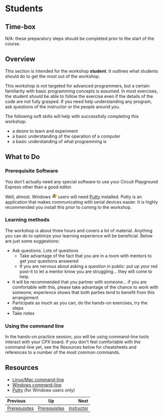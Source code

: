 <!-- begin auto-generated title section -->
# Students
<!-- end auto-generated section -->


## Time-box

N/A: these preparatory steps should be completed prior to the start of the course.


## Overview

This section is intended for the workshop **student**. It outlines what students should do to get the most out of the workshop.

This workshop is not targeted for advanced programmers, but a certain familiarity with basic programming concepts is assumed. In most exercises, the student *should* be able to follow the exercise even if the details of the code are not fully grasped. If you need help understanding any program, ask questions of the instructor or the people around you.

The following soft skills will help with successfully completing this workshop:

* a desire to learn and experiment
* a basic understanding of the operation of a computer
* a basic understanding of what programming is


## What to Do


### Prerequisite Software

You don't actually need any special software to use your Circuit Playground Express other than a good editor.

Well, almost. Windows <img src="./images/icon-windows.jpg" height ="15" alt="windows logo"> users will need [Putty](https://www.chiark.greenend.org.uk/~sgtatham/putty/latest.html) installed. Putty is an application that makes communicating with serial devices easier. It is highly recommended you install this prior to coming to the workshop.


### Learning methods

The workshop is about three hours and covers a lot of material. Anything you can do to optimize your learning experience will be beneficial. Below are just some suggestions:

* Ask questions. Lots of questions
    * Take advantage of the fact that you are in a room with mentors to get your questions answered
    * If you are nervous about asking a question in public: put up your red post-it to let a mentor know you are struggling... they will come to help
* It will be recommended that you partner with someone... if you are comfortable with this, please take advantage of the chance to work with someone; experience shows that both parties tend to benefit from this arrangement
* Participate as much as you can, do the hands-on exercises, try the steps
* Take notes


### Using the command line

In the hands-on practice session, you will be using command-line tools interact with your CPX board. If you don't feel comfortable with the command-line yet, see the Resources below for cheatsheets and references to a number of the most common commands.


## Resources

* [Linux/Mac command-line](https://files.fosswire.com/2007/08/fwunixref.pdf)
* [Windows command-line](http://www.cs.columbia.edu/~sedwards/classes/2017/1102-spring/Command%20Prompt%20Cheatsheet.pdf)
* [Putty](https://www.chiark.greenend.org.uk/~sgtatham/putty/latest.html) (for Windows users only)


<!-- begin auto-generated nav-links section -->
| Previous | Up | Next |
|:---------|:---:|-----:|
| [Prerequisites](./prereq.md) | [Prerequisites](./prereq.md) | [Instructor](./prereq_instructor.md) |
<!-- end auto-generated section -->
